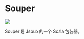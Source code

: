 # Souper 

![](https://travis-ci.org/Glavo/Souper.svg?branch=master)

Souper 是 Jsoup 的一个 Scala 包装器。

